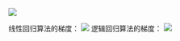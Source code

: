 ![](http://windmissing.github.io/images/2019/162.jpg)

线性回归算法的梯度：
![](http://windmissing.github.io/images/2019/163.jpg)
逻辑回归算法的梯度：
![](http://windmissing.github.io/images/2019/164.jpg)
